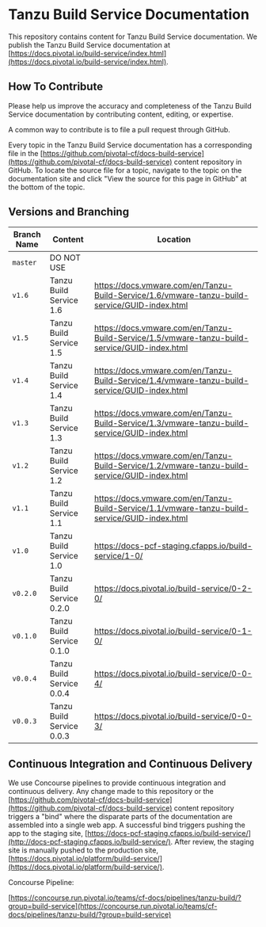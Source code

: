 # Tanzu Build Service Documentation

This repository contains content for Tanzu Build Service documentation. We publish the Tanzu Build Service documentation at
[https://docs.pivotal.io/build-service/index.html](https://docs.pivotal.io/build-service/index.html).

## How To Contribute

Please help us improve the accuracy and completeness of the Tanzu Build Service documentation by contributing content, editing,
or expertise.

A common way to contribute is to file a pull request through GitHub.

Every topic in the Tanzu Build Service documentation has a corresponding file in the
[https://github.com/pivotal-cf/docs-build-service](https://github.com/pivotal-cf/docs-build-service) content repository in
GitHub. To locate the source file for a topic, navigate to the topic on the documentation site and click "View
the source for this page in GitHub" at the bottom of the topic.

## Versions and Branching

| **Branch Name** | **Content** | **Location** |
|-----------------|-------------|--------------|
| `master` | DO NOT USE | |
| `v1.6`   | Tanzu Build Service 1.6  | https://docs.vmware.com/en/Tanzu-Build-Service/1.6/vmware-tanzu-build-service/GUID-index.html |
| `v1.5`   | Tanzu Build Service 1.5  | https://docs.vmware.com/en/Tanzu-Build-Service/1.5/vmware-tanzu-build-service/GUID-index.html |
| `v1.4`   | Tanzu Build Service 1.4  | https://docs.vmware.com/en/Tanzu-Build-Service/1.4/vmware-tanzu-build-service/GUID-index.html |
| `v1.3`   | Tanzu Build Service 1.3  | https://docs.vmware.com/en/Tanzu-Build-Service/1.3/vmware-tanzu-build-service/GUID-index.html |
| `v1.2`   | Tanzu Build Service 1.2  | https://docs.vmware.com/en/Tanzu-Build-Service/1.2/vmware-tanzu-build-service/GUID-index.html |
| `v1.1`   | Tanzu Build Service 1.1  | https://docs.vmware.com/en/Tanzu-Build-Service/1.1/vmware-tanzu-build-service/GUID-index.html |
| `v1.0`   | Tanzu Build Service 1.0  | https://docs-pcf-staging.cfapps.io/build-service/1-0/ |
| `v0.2.0` | Tanzu Build Service 0.2.0  | https://docs.pivotal.io/build-service/0-2-0/ |
| `v0.1.0` | Tanzu Build Service 0.1.0  | https://docs.pivotal.io/build-service/0-1-0/ |
| `v0.0.4` | Tanzu Build Service 0.0.4  | https://docs.pivotal.io/build-service/0-0-4/ |
| `v0.0.3` | Tanzu Build Service 0.0.3  | https://docs.pivotal.io/build-service/0-0-3/ |

## Continuous Integration and Continuous Delivery

We use Concourse pipelines to provide continuous integration and continuous delivery. Any change made to this repository
or the [https://github.com/pivotal-cf/docs-build-service](https://github.com/pivotal-cf/docs-build-service) content repository
triggers a "bind" where the disparate parts of the documentation are assembled into a single web app. A successful bind
triggers pushing the app to the staging site,
[https://docs-pcf-staging.cfapps.io/build-service/](http://docs-pcf-staging.cfapps.io/build-service/). After
review, the staging site is manually pushed to the production site,
[https://docs.pivotal.io/platform/build-service/](https://docs.pivotal.io/platform/build-service/).

Concourse Pipeline:

[https://concourse.run.pivotal.io/teams/cf-docs/pipelines/tanzu-build/?group=build-service](https://concourse.run.pivotal.io/teams/cf-docs/pipelines/tanzu-build/?group=build-service)
